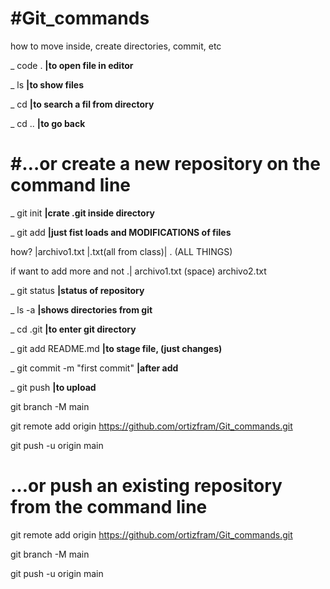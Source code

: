 # #Git_commands
how to move inside, create directories, commit, etc

_  code .            **|to open file in editor**

_  ls                **|to show files**

_  cd                **|to search a fil from directory**

_  cd ..             **|to go back**


# #…or create a new repository on the command line


_  git init          **|crate .git inside directory**

_  git add      **|just fist loads and MODIFICATIONS of files**     

how?  |archivo1.txt |.txt(all from class)| . (ALL THINGS)

 if want to add more and not .| archivo1.txt (space) archivo2.txt
                  
_  git status        **|status of repository**

_  ls -a             **|shows directories from git**

_  cd .git           **|to enter git directory**

_  git add README.md **|to stage file, (just changes)**

_  git commit -m "first commit"  **|after add**

_  git push         **|to upload**



git branch -M main

git remote add origin https://github.com/ortizfram/Git_commands.git

git push -u origin main


# …or push an existing repository from the command line

git remote add origin https://github.com/ortizfram/Git_commands.git

git branch -M main

git push -u origin main
